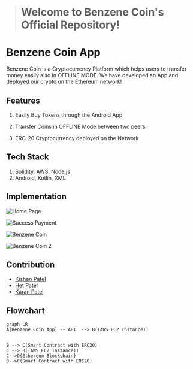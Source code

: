 > # Welcome to Benzene Coin's Official Repository!

# Benzene Coin App
Benzene Coin is a Cryptocurrency Platform which helps users to transfer money easily also in OFFLINE MODE. We have developed an App and deployed our crypto on the Ethereum network!

## Features

1. Easily Buy Tokens through the Android App

2. Transfer Coins in OFFLINE Mode between two peers

3. ERC-20 Cryptocurrency deployed on the Network 



## Tech Stack

1. Solidity, AWS, Node.js
2. Android, Kotlin, XML

## Implementation
![Home Page](https://i.imgur.com/02HjMNt.jpeg)


![Success Payment](https://i.imgur.com/QwORkAH.jpeg)


![Benzene Coin](https://i.imgur.com/J5tKfiz.jpeg)


![Benzene Coin 2](https://i.imgur.com/BvS389o.jpeg)

## Contribution

 - [Kishan Patel](https://www.github.com/maxslimb) 
 - [Het Patel](https://github.com/het54) 
 - [Karan Patel](https://github.com/karanpokar)

## Flowchart

```mermaid
graph LR
A[Benzene Coin App] -- API  --> B((AWS EC2 Instance))


B --> C(Smart Contract with ERC20)
C --> B((AWS EC2 Instance)) 
C-->D{Ethereum Blockchain}
D-->C(Smart Contract with ERC20)
